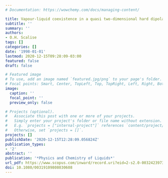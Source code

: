```yaml
---
# Documentation: https://wowchemy.com/docs/managing-content/

title: Vapour-liquid coexistence in a quasi two-dimensional hard dipolar fluid
subtitle: ''
summary: ''
authors:
- O.H. Scalise
tags: []
categories: []
date: '1998-01-01'
lastmod: 2020-12-15T09:28:09-03:00
featured: false
draft: false

# Featured image
# To use, add an image named `featured.jpg/png` to your page's folder.
# Focal points: Smart, Center, TopLeft, Top, TopRight, Left, Right, BottomLeft, Bottom, BottomRight.
image:
  caption: ''
  focal_point: ''
  preview_only: false

# Projects (optional).
#   Associate this post with one or more of your projects.
#   Simply enter your project's folder or file name without extension.
#   E.g. `projects = ["internal-project"]` references `content/project/deep-learning/index.md`.
#   Otherwise, set `projects = []`.
projects: []
publishDate: '2020-12-15T12:28:09.056824Z'
publication_types:
- '2'
abstract: ''
publication: '*Physics and Chemistry of Liquids*'
url_pdf: https://www.scopus.com/inward/record.uri?eid=2-s2.0-0032423973&doi=10.1080%2f00319109808030608&partnerID=40&md5=2aae4613b25e2449be5751285fe5cd5d
doi: 10.1080/00319109808030608
---
```

